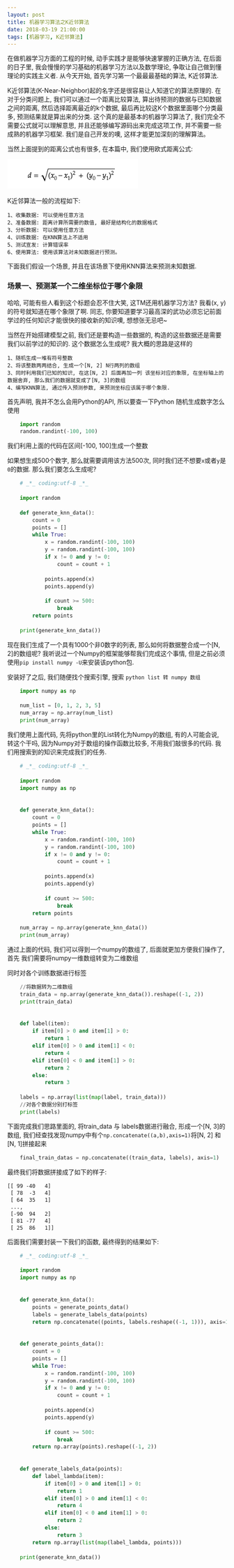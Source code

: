 ```yaml
---
layout: post
title: 机器学习算法之K近邻算法
date: 2018-03-19 21:00:00
tags: [机器学习, K近邻算法]
---
```


在做机器学习方面的工程的时候, 动手实践才是能够快速掌握的正确方法, 在后面的日子里, 我会慢慢的学习基础的机器学习方法以及数学理论, 争取让自己做到懂理论的实践主义者.
从今天开始, 首先学习第一个最最最基础的算法, K近邻算法.

K近邻算法(K-Near-Neighbor)起的名字还是很容易让人知道它的算法原理的. 在对于分类问题上, 我们可以通过一个距离比较算法, 算出待预测的数据与已知数据之间的距离, 然后选择距离最近的k个数据, 最后再比较这K个数据里面哪个分类最多, 预测结果就是算出来的分类. 这个真的是最基本的机器学习算法了, 我们完全不需要公式就可以理解意思, 并且还能够编写源码出来完成这项工作, 并不需要一些成熟的机器学习框架. 我们是自己开发的噢, 这样才能更加深刻的理解算法。

当然上面提到的距离公式也有很多, 在本篇中, 我们使用欧式距离公式:

![欧式距离公式](/assets/images/2018-03-19-machine-learning-knn.png)

K近邻算法一般的流程如下:

```
1、收集数据: 可以使用任意方法
2、准备数据: 距离计算所需要的数值, 最好是结构化的数据格式
3、分析数据: 可以使用任意方法
4、训练数据: 在KNN算法上不适用
5、测试宣发: 计算错误率
6、使用算法: 使用该算法对未知数据进行预测。
```



下面我们假设一个场景, 并且在该场景下使用KNN算法来预测未知数据.

### 场景一、预测某一个二维坐标位于哪个象限

哈哈, 可能有些人看到这个标题会忍不住大笑, 这TM还用机器学习方法? 我看(x, y)的符号就知道在哪个象限了啊. 同志, 你要知道要学习最高深的武功必须忘记前面学过的任何知识才能很快的接收新的知识噢, 想想张无忌吧~

当然在开始搭建模型之前, 我们还是要构造一些数据的, 构造的这些数据还是需要我们以前学过的知识的.
这个数据怎么生成呢? 我大概的思路是这样的

```
1、随机生成一堆有符号整数
2、将该整数两两结合, 生成一个[N, 2] N行两列的数组
3、同时利用我们已知的知识, 在这[N, 2] 后面再加一列 该坐标对应的象限, 在坐标轴上的数据舍弃, 那么我们的数据就变成了[N, 3]的数组
4、编写KNN算法, 通过传入预测参数, 来预测坐标应该属于哪个象限.
```

首先声明, 我并不怎么会用Python的API, 所以要查一下Python 随机生成数字怎么使用

```python
    import random
    random.randint(-100, 100)
```
我们利用上面的代码在区间[-100, 100]生成一个整数

如果想生成500个数字, 那么就需要调用该方法500次, 同时我们还不想要```x```或者```y```是```0```的数据. 那么我们要怎么生成呢?

```python
    # _*_ coding:utf-8 _*_

    import random

    def generate_knn_data():
        count = 0
        points = []
        while True:
            x = random.randint(-100, 100)
            y = random.randint(-100, 100)
            if x != 0 and y != 0:
                count = count + 1

            points.append(x)
            points.append(y)

            if count >= 500:
                break
        return points

    print(generate_knn_data())
```

现在我们生成了一个具有1000个非0数字的列表, 那么如何将数据整合成一个[N, 2]的数组呢? 我听说过一个Numpy的框架能够帮我们完成这个事情, 但是之前必须使用```pip install numpy -U```来安装该python包.

安装好了之后, 我们随便找个搜索引擎, 搜索 ```python list 转 numpy 数组``` 

```python
    import numpy as np

    num_list = [0, 1, 2, 3, 5]
    num_array = np.array(num_list)
    print(num_array)
```

我们使用上面代码, 先将python里的List转化为Numpy的数组, 有的人可能会说, 转这个干吗, 因为Numpy对于数组的操作函数比较多, 不用我们敲很多的代码. 我们用搜索到的知识来完成我们的任务.

```python
    # _*_ coding:utf-8 _*_

    import random
    import numpy as np


    def generate_knn_data():
        count = 0
        points = []
        while True:
            x = random.randint(-100, 100)
            y = random.randint(-100, 100)
            if x != 0 and y != 0:
                count = count + 1

            points.append(x)
            points.append(y)

            if count >= 500:
                break
        return points

    num_array = np.array(generate_knn_data())
    print(num_array)
```

通过上面的代码, 我们可以得到一个numpy的数组了, 后面就更加方便我们操作了, 首先 我们需要将numpy一维数组转变为二维数组

同时对各个训练数据进行标签

```python
    //将数据转为二维数组
    train_data = np.array(generate_knn_data()).reshape((-1, 2))
    print(train_data)


    def label(item):
        if item[0] > 0 and item[1] > 0:
            return 1
        elif item[0] > 0 and item[1] < 0:
            return 4
        elif item[0] < 0 and item[1] > 0:
            return 2
        else:
            return 3

    labels = np.array(list(map(label, train_data)))
    //对各个数据分别打标签
    print(labels)
```

下面完成我们思路里面的, 将train_data 与 labels数据进行融合, 形成一个[N, 3]的数组, 我们经查找发现numpy中有个```np.concatenate((a,b),axis=1)```将[N, 2] 和 [N, 1]拼接起来

```python
    final_train_datas = np.concatenate((train_data, labels), axis=1) 
```

最终我们将数据拼接成了如下的样子:

```
[[ 99 -40   4]
 [ 78  -3   4]
 [ 64  35   1]
 ..., 
 [-90  94   2]
 [ 81 -77   4]
 [ 25  86   1]]
```
后面我们需要封装一下我们的函数, 最终得到的结果如下:

```python
    # _*_ coding:utf-8 _*_

    import random
    import numpy as np


    def generate_knn_data():
        points = generate_points_data()
        labels = generate_labels_data(points)
        return np.concatenate((points, labels.reshape((-1, 1))), axis=1)


    def generate_points_data():
        count = 0
        points = []
        while True:
            x = random.randint(-100, 100)
            y = random.randint(-100, 100)
            if x != 0 and y != 0:
                count = count + 1

            points.append(x)
            points.append(y)

            if count >= 500:
                break
        return np.array(points).reshape((-1, 2))


    def generate_labels_data(points):
        def label_lambda(item):
            if item[0] > 0 and item[1] > 0:
                return 1
            elif item[0] > 0 and item[1] < 0:
                return 4
            elif item[0] < 0 and item[1] > 0:
                return 2
            else:
                return 3
        return np.array(list(map(label_lambda, points)))

    print(generate_knn_data())
```
